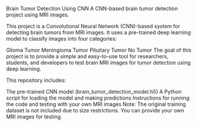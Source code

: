 Brain Tumor Detection Using CNN
A CNN-based brain tumor detection project using MRI images.

This project is a Convolutional Neural Network (CNN)-based system for detecting brain tumors from MRI images. It uses a pre-trained deep learning model to classify images into four categories:

Glioma Tumor
Meningioma Tumor
Pituitary Tumor
No Tumor
The goal of this project is to provide a simple and easy-to-use tool for researchers, students, and developers to test brain MRI images for tumor detection using deep learning.

This repository includes:

The pre-trained CNN model (brain_tumor_detection_model.h5)
A Python script for loading the model and making predictions
Instructions for running the code and testing with your own MRI images
Note: The original training dataset is not included due to size restrictions. You can provide your own MRI images for testing.
